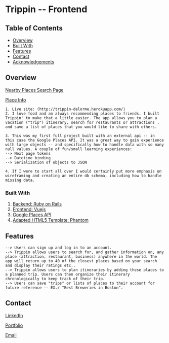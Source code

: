 # Trippin -- Frontend

## Table of Contents

- [Overview](#overview)
- [Built With](#built-with)
- [Features](#features)
- [Contact](#contact)
- [Acknowledgements](#acknowledgements)

## Overview

[Nearby Places Search Page](/public/images/Trippin1.png?raw=true "Search Nearby Places")

[Place Info](/public/images/Trippin2.png?raw=true "Place Information")

    1. Live site: (http://trippin-delorme.herokuapp.com/)
    2. I love food and am always recommending places to friends. I built Trippin' to make that a little easier. The app allows you to plan a vacation ("trip") itinerary, search for restaurants or attractions , and save a list of places that you would like to share with others.

    3. This was my first full project built with an external api -- in this case the Google Places API. It was a great way to gain experience with large objects -- and specifically how to handle data with so many null values. A couple of fun/small learning experiences:
    --> Next page tokens
    --> Datetime binding
    --> Serialization of objects to JSON

    4. If I were to start all over I would certainly put more emphasis on wireframing and creating an entire db schema, including how to handle missing data.

### Built With

1. [Backend: Ruby on Rails](https://rubyonrails.org/)
2. [Frontend: Vuejs](https://vuejs.org/)
3. [Google Places API](https://developers.google.com/maps/documentation/places/web-service/overview)
4. [Adapted HTML5 Template: Phantom](https://html5up.net/phantom)

## Features

<!-- TODO: List what specific 'user problems' that this application solves. -->

    --> Users can sign up and log in to an account.
    --> Trippin allows users to search for, and gather information on, any place (attraction, restaurant, business) anywhere in the world. The app will return up to 40 of the closest places based on your search and display their ratings etc..
    --> Trippin allows users to plan itineraries by adding these places to a planned trip. Users can then organize their itinerary chronologically to keep track of their trip.
    --> Users can save "trips" or lists of places to their account for future reference -- EX./ "Best Breweries in Boston".

## Contact

<!-- TODO: Include icons and links to your RELEVANT, PROFESSIONAL 'DEV-ORIENTED' social media. LinkedIn and dev.to are minimum. -->

[LinkedIn](https://www.linkedin.com/in/seth-delorme/)

[Portfolio](https://sdelorme.github.io/)

[Email](mailto:delorme.s.m@gmail.com)
